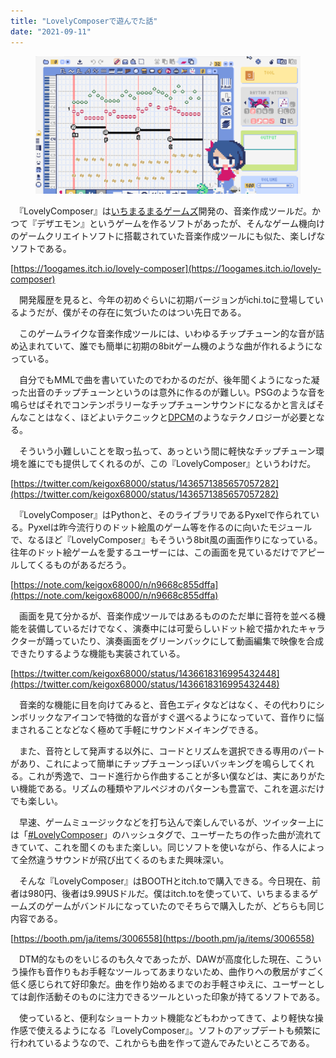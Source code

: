 ```yaml
---
title: "LovelyComposerで遊んでた話"
date: "2021-09-11"
---
```


<figure>

![](assets/ne74ea26034a8_b215caeae8bf22b615caec5b04740672.png)

</figure>

　『LovelyComposer』は[いちまるまるゲームズ](https://twitter.com/1oo_games)開発の、音楽作成ツールだ。かつて『デザエモン』というゲームを作るソフトがあったが、そんなゲーム機向けのゲームクリエイトソフトに搭載されていた音楽作成ツールにも似た、楽しげなソフトである。

[https://1oogames.itch.io/lovely-composer](https://1oogames.itch.io/lovely-composer)

　開発履歴を見ると、今年の初めぐらいに初期バージョンがichi.toに登場しているようだが、僕がその存在に気づいたのはつい先日である。

　このゲームライクな音楽作成ツールには、いわゆるチップチューン的な音が詰め込まれていて、誰でも簡単に初期の8bitゲーム機のような曲が作れるようになっている。

　自分でもMMLで曲を書いていたのでわかるのだが、後年聞くようになった凝った出音のチップチューンというのは意外に作るのが難しい。PSGのような音を鳴らせばそれでコンテンポラリーなチップチューンサウンドになるかと言えばそんなことはなく、ほどよいテクニックと[DPCM](https://ja.wikipedia.org/wiki/%E5%B7%AE%E5%88%86%E3%83%91%E3%83%AB%E3%82%B9%E7%AC%A6%E5%8F%B7%E5%A4%89%E8%AA%BF)のようなテクノロジーが必要となる。

　そういう小難しいことを取っ払って、あっという間に軽快なチップチューン環境を誰にでも提供してくれるのが、この『LovelyComposer』というわけだ。

[https://twitter.com/keigox68000/status/1436571385657057282](https://twitter.com/keigox68000/status/1436571385657057282)

　『LovelyComposer』はPythonと、そのライブラリであるPyxelで作られている。Pyxelは昨今流行りのドット絵風のゲーム等を作るのに向いたモジュールで、なるほど『LovelyComposer』もそういう8bit風の画面作りになっている。往年のドット絵ゲームを愛するユーザーには、この画面を見ているだけでアピールしてくるものがあるだろう。

[https://note.com/keigox68000/n/n9668c855dffa](https://note.com/keigox68000/n/n9668c855dffa)

　画面を見て分かるが、音楽作成ツールではあるもののただ単に音符を並べる機能を装備しているだけでなく、演奏中には可愛らしいドット絵で描かれたキャラクターが踊っていたり、演奏画面をグリーンバックにして動画編集で映像を合成できたりするような機能も実装されている。

[https://twitter.com/keigox68000/status/1436618316995432448](https://twitter.com/keigox68000/status/1436618316995432448)

　音楽的な機能に目を向けてみると、音色エディタなどはなく、その代わりにシンボリックなアイコンで特徴的な音がすぐ選べるようになっていて、音作りに悩まされることなどなく極めて手軽にサウンドメイキングできる。

　また、音符として発声する以外に、コードとリズムを選択できる専用のパートがあり、これによって簡単にチップチューンっぽいバッキングを鳴らしてくれる。これが秀逸で、コード進行から作曲することが多い僕などは、実にありがたい機能である。リズムの種類やアルペジオのパターンも豊富で、これを選ぶだけでも楽しい。

　早速、ゲームミュージックなどを打ち込んで楽しんでいるが、ツイッター上には「[#LovelyComposer](https://twitter.com/hashtag/LovelyComposer?src=hashtag_click)」のハッシュタグで、ユーザーたちの作った曲が流れてきていて、これを聞くのもまた楽しい。同じソフトを使いながら、作る人によって全然違うサウンドが飛び出てくるのもまた興味深い。

　そんな『LovelyComposer』はBOOTHとitch.toで購入できる。今日現在、前者は980円、後者は9.99USドルだ。僕はitch.toを使っていて、いちまるまるゲームズのゲームがバンドルになっていたのでそちらで購入したが、どちらも同じ内容である。

[https://booth.pm/ja/items/3006558](https://booth.pm/ja/items/3006558)

　DTM的なものをいじるのも久々であったが、DAWが高度化した現在、こういう操作も音作りもお手軽なツールってあまりないため、曲作りへの敷居がすごく低く感じられて好印象だ。曲を作り始めるまでのお手軽さゆえに、ユーザーとしては創作活動そのものに注力できるツールといった印象が持てるソフトである。

　使っていると、便利なショートカット機能などもわかってきて、より軽快な操作感で使えるようになる『LovelyComposer』。ソフトのアップデートも頻繁に行われているようなので、これからも曲を作って遊んでみたいところである。
